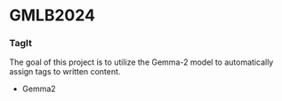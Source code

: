 # GMLB2024

### TagIt

The goal of this project is to utilize the Gemma-2 model to automatically assign tags to written content.

-  Gemma2
